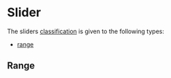 # Slider

The sliders [classification](/inputs/) is given to the following types:

- [range](#range)

## Range

```vue

```

```html

```
